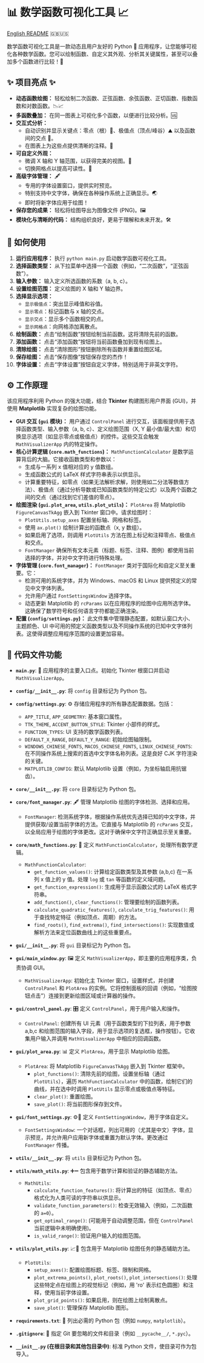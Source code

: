# 📊 数学函数可视化工具 📈

[English README](../README.md) 🇬🇧🇺🇸

数学函数可视化工具是一款动态且用户友好的 Python 🐍 应用程序，让您能够可视化各种数学函数。您可以绘制函数、自定义其外观、分析其关键属性，甚至可以叠加多个函数进行比较！🥳

## ✨ 项目亮点 ✨

*   **动态函数绘图：** 轻松绘制二次函数、正弦函数、余弦函数、正切函数、指数函数和对数函数。📉📈
*   **多函数叠加：** 在同一图表上可视化多个函数，以便进行比较分析。🆚
*   **交互式分析：**
    *   自动识别并显示关键点：零点（根）🌳、极值点（顶点/峰谷）⛰️ 以及函数间的交点 🎯。
    *   在图表上为这些点提供清晰的注释。📝
*   **可自定义外观：**
    *   微调 X 轴和 Y 轴范围，以获得完美的视图。📏
    *   切换网格点以提高可读性。🏁
*   **高级字体管理：** 🖋️
    *   专用的字体设置窗口，提供实时预览。
    *   特别支持中文字体，确保在各种操作系统上正确显示。🌏
    *   即时将新字体应用于绘图！
*   **保存您的成果：** 轻松将绘图导出为图像文件 (PNG)。🖼️
*   **模块化与清晰的代码：** 结构组织良好，更易于理解和未来开发。🛠️

## 🚀 如何使用

1.  **运行应用程序：** 执行 `python main.py` 启动数学函数可视化工具。
2.  **选择函数类型：** 从下拉菜单中选择一个函数（例如，“二次函数”，“正弦函数”）。
3.  **输入参数：** 输入定义所选函数的系数（a, b, c）。
4.  **设置绘图范围：** 定义绘图的 X 轴和 Y 轴边界。
5.  **选择显示选项：**
    *   `显示极值点`：突出显示峰值和谷值。
    *   `显示零点`：标记函数与 x 轴的交点。
    *   `显示交点`：显示多个函数相交的点。
    *   `显示网格点`：向网格添加离散点。
6.  **绘制函数：** 点击“绘制函数”按钮绘制当前函数。这将清除先前的函数。
7.  **添加函数：** 点击“添加函数”按钮将当前函数叠加到现有绘图上。
8.  **清除绘图：** 点击“清除图形”按钮删除所有函数并重置绘图区域。
9.  **保存绘图：** 点击“保存图像”按钮保存您的杰作！
10. **字体设置：** 点击“字体设置”按钮自定义字体，特别适用于非英文字符。

## ⚙️ 工作原理

该应用程序利用 Python 的强大功能，结合 **Tkinter** 构建图形用户界面 (GUI)，并使用 **Matplotlib** 实现复杂的绘图功能。

*   **GUI 交互 (`gui` 模块)：** 用户通过 `ControlPanel` 进行交互，该面板提供用于选择函数类型、输入参数（a, b, c）、定义绘图范围（X, Y 最小值/最大值）和切换显示选项（如显示零点或极值点）的控件。这些交互会触发 `MathVisualizerApp` 内的特定操作。
*   **核心计算逻辑 (`core.math_functions`)：** `MathFunctionCalculator` 是数学运算背后的大脑。它接收函数类型和参数以：
    *   生成与一系列 x 值相对应的 y 值数组。
    *   生成函数公式的 LaTeX 样式字符串表示以供显示。
    *   计算重要特征，如零点（如果无法解析求解，则使用如二分法等数值方法）、极值点（通过分析导数或已知函数类型的特定公式）以及两个函数之间的交点（通过找到它们差值的零点）。
*   **绘图渲染 (`gui.plot_area`, `utils.plot_utils`)：** `PlotArea` 将 Matplotlib `FigureCanvasTkAgg` 嵌入到 Tkinter 窗口中。请求绘图时：
    *   `PlotUtils.setup_axes` 配置坐标轴、网格和标签。
    *   使用 `ax.plot()` 绘制计算出的函数点（x, y 数组）。
    *   如果启用了选项，则调用 `PlotUtils` 方法在图上标记和注释零点、极值点和交点。
    *   `FontManager` 确保所有文本元素（标题、标签、注释、图例）都使用当前选择的字体，并对中文字符进行特殊处理。
*   **字体管理 (`core.font_manager`)：** `FontManager` 类对于国际化和自定义至关重要。它：
    *   检测可用的系统字体，并为 Windows、macOS 和 Linux 提供预定义的常见中文字体列表。
    *   允许用户通过 `FontSettingsWindow` 选择字体。
    *   动态更新 Matplotlib 的 `rcParams` 以在应用程序的绘图中应用所选字体。这确保了数学符号和任何语言字符都能正确渲染。
*   **配置 (`config/settings.py`)：** 此文件集中管理静态配置，如默认窗口大小、主题颜色、UI 中可用的预定义函数类型以及不同操作系统的已知中文字体列表。这使得调整应用程序范围的设置更加容易。

## 📂 代码文件功能

*   **`main.py`**: 🏁 应用程序的主要入口点。初始化 Tkinter 根窗口并启动 `MathVisualizerApp`。

*   **`config/__init__.py`**: 将 `config` 目录标记为 Python 包。
*   **`config/settings.py`**: ⚙️ 存储应用程序的所有静态配置数据。包括：
    *   `APP_TITLE`, `APP_GEOMETRY`: 基本窗口属性。
    *   `TTK_THEME`, `ACCENT_BUTTON_STYLE`: Tkinter 小部件的样式。
    *   `FUNCTION_TYPES`: UI 支持的数学函数列表。
    *   `DEFAULT_X_RANGE`, `DEFAULT_Y_RANGE`: 初始绘图轴限制。
    *   `WINDOWS_CHINESE_FONTS`, `MACOS_CHINESE_FONTS`, `LINUX_CHINESE_FONTS`: 在不同操作系统上搜索的首选中文字体名称列表。这是良好 CJK 字符渲染的关键。
    *   `MATPLOTLIB_CONFIG`: 默认 Matplotlib 设置（例如，为坐标轴启用抗锯齿）。

*   **`core/__init__.py`**: 将 `core` 目录标记为 Python 包。
*   **`core/font_manager.py`**: 🖋️ 管理 Matplotlib 绘图的字体检测、选择和应用。
    *   `FontManager`: 检测系统字体，根据操作系统优先选择已知的中文字体，并提供获取/设置当前字体的方法。它直接与 Matplotlib 的 `rcParams` 交互，以全局应用于绘图的字体更改。这对于确保中文字符正确显示至关重要。
*   **`core/math_functions.py`**: 🧮 定义 `MathFunctionCalculator`，处理所有数学逻辑。
    *   `MathFunctionCalculator`:
        *   `get_function_values()`: 计算给定函数类型及其参数 (a,b,c) 在一系列 x 值上的 y 值。处理 `log` 或 `tan` 等函数的定义域问题。
        *   `get_function_expression()`: 生成用于显示函数公式的 LaTeX 格式字符串。
        *   `add_function()`, `clear_functions()`: 管理要绘制的函数列表。
        *   `calculate_quadratic_features()`, `calculate_trig_features()`: 用于查找特定特征（例如顶点、周期）的方法。
        *   `find_roots()`, `find_extrema()`, `find_intersections()`: 实现数值或解析方法来定位函数曲线上的这些重要点。

*   **`gui/__init__.py`**: 将 `gui` 目录标记为 Python 包。
*   **`gui/main_window.py`**: 🖼️ 定义 `MathVisualizerApp`，即主要的应用程序类，负责协调 GUI。
    *   `MathVisualizerApp`: 初始化主 Tkinter 窗口，设置样式，并创建 `ControlPanel` 和 `PlotArea` 的实例。它将控制面板的回调（例如，“绘图按钮点击”）连接到更新绘图区域或计算器的操作。
*   **`gui/control_panel.py`**: 🎛️ 定义 `ControlPanel`，用于用户输入和操作。
    *   `ControlPanel`: 创建所有 UI 元素（用于函数类型的下拉列表，用于参数 a,b,c 和绘图范围的输入字段，用于显示选项的复选框，操作按钮）。它收集用户输入并调用 `MathVisualizerApp` 中相应的回调函数。
*   **`gui/plot_area.py`**: 📊 定义 `PlotArea`，用于显示 Matplotlib 绘图。
    *   `PlotArea`: 将 Matplotlib `FigureCanvasTkAgg` 嵌入到 Tkinter 框架中。
        *   `plot_functions()`: 清除先前的绘图，设置坐标轴（通过 `PlotUtils`），遍历 `MathFunctionCalculator` 中的函数，绘制它们的曲线，并在选中时调用 `PlotUtils` 显示零点或极值点等特征。
        *   `clear_plot()`: 重置绘图。
        *   `save_plot()`: 将当前图形保存到文件。
*   **`gui/font_settings.py`**: ⚙️📄 定义 `FontSettingsWindow`，用于字体自定义。
    *   `FontSettingsWindow`: 一个对话框，列出可用的（尤其是中文）字体，显示预览，并允许用户应用新字体或重置为默认字体。更改通过 `FontManager` 传播。

*   **`utils/__init__.py`**: 将 `utils` 目录标记为 Python 包。
*   **`utils/math_utils.py`**: ➕➖ 包含用于数学计算和验证的静态辅助方法。
    *   `MathUtils`:
        *   `calculate_function_features()`: 将计算出的特征（如顶点、零点）格式化为人类可读的字符串以供显示。
        *   `validate_function_parameters()`: 检查无效输入（例如，二次函数的 `a=0`）。
        *   `get_optimal_range()`: (可能用于自动调整范围，但在 `ControlPanel` 当前逻辑中未明确使用)。
        *   `is_valid_range()`: 验证用户输入的绘图范围。
*   **`utils/plot_utils.py`**: 📈🎨 包含用于 Matplotlib 绘图任务的静态辅助方法。
    *   `PlotUtils`:
        *   `setup_axes()`: 配置绘图标题、标签、限制和网格。
        *   `plot_extrema_points()`, `plot_roots()`, `plot_intersections()`: 处理这些特定点在绘图上的视觉标记（例如，用 'ro' 表示红色圆圈）和注释，使用当前字体设置。
        *   `plot_grid_points()`: 如果启用，则在绘图上绘制离散点。
        *   `save_plot()`: 管理保存 Matplotlib 图形。

*   **`requirements.txt`**: 📜 列出必需的 Python 包（例如 `numpy`, `matplotlib`）。
*   **`.gitignore`**: 🚫 指定 Git 要忽略的文件和目录（例如 `__pycache__/`, `*.pyc`）。
*   **`__init__.py` (在根目录和其他包目录中)**: 标准 Python 文件，使目录可作为包导入。
